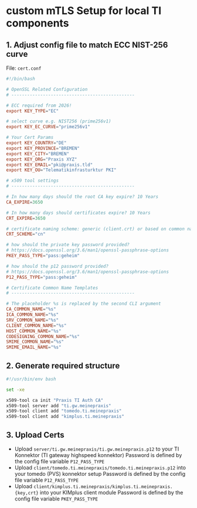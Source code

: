 # custom mTLS Setup for local TI components #

## 1. Adjust config file to match ECC NIST-256 curve

File: `cert.conf`

```conf
#!/bin/bash

# OpenSSL Related Configuration
# -----------------------------------------------

# ECC required from 2026!
export KEY_TYPE="EC"

# select curve e.g. NIST256 (prime256v1)
export KEY_EC_CURVE="prime256v1"

# Your Cert Params
export KEY_COUNTRY="DE"
export KEY_PROVINCE="BREMEN"
export KEY_CITY="BREMEN"
export KEY_ORG="Praxis XYZ"
export KEY_EMAIL="pki@praxis.tld"
export KEY_OU="Telematikinfrasturktur PKI"

# x509 tool settings
# -----------------------------------------------

# In how many days should the root CA key expire? 10 Years
CA_EXPIRE=3650

# In how many days should certificates expire? 10 Years
CRT_EXPIRE=3650

# certificate naming scheme: generic (client.crt) or based on common name (<cn>.crt)
CRT_SCHEME="cn"

# how should the private key password provided?
# https://docs.openssl.org/3.6/man1/openssl-passphrase-options
PKEY_PASS_TYPE="pass:geheim"

# how should the p12 password provided?
# https://docs.openssl.org/3.6/man1/openssl-passphrase-options
P12_PASS_TYPE="pass:geheim"

# Certificate Common Name Templates
# -----------------------------------------------

# The placeholder %s is replaced by the second CLI argument
CA_COMMON_NAME="%s"
ICA_COMMON_NAME="%s"
SRV_COMMON_NAME="%s"
CLIENT_COMMON_NAME="%s"
HOST_COMMON_NAME="%s"
CODESIGNING_COMMON_NAME="%s"
SMIME_COMMON_NAME="%s"
SMIME_EMAIL_NAME="%s"
```

## 2. Generate required structure

```bash
#!/usr/bin/env bash

set -xe

x509-tool ca init "Praxis TI Auth CA"
x509-tool server add "ti.gw.meinepraxis"
x509-tool client add "tomedo.ti.meinepraxis"
x509-tool client add "kimplus.ti.meinepraxis"
```

## 3. Upload Certs

* Upload `server/ti.gw.meinepraxis/ti.gw.meinepraxis.p12` to your TI Konnektor (TI gateway highspeed konnektor)
   Password is defined by the config file variable `P12_PASS_TYPE`
* Upload `client/tomedo.ti.meinepraxis/tomedo.ti.meinepraxis.p12` into your tomedo (PVS) konnektor setup
   Password is defined by the config file variable `P12_PASS_TYPE`
* Upload `client/kimplus.ti.meinepraxis/kimplus.ti.meinepraxis.{key,crt}` into your KIMplus client module
   Password is defined by the config file variable `PKEY_PASS_TYPE`
